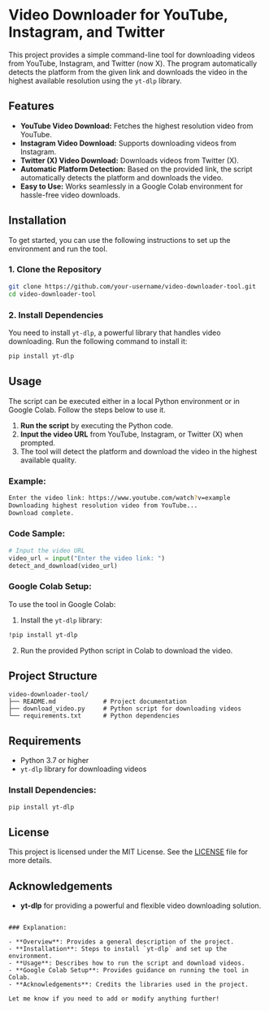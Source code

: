 # Video Downloader for YouTube, Instagram, and Twitter

This project provides a simple command-line tool for downloading videos from YouTube, Instagram, and Twitter (now X). The program automatically detects the platform from the given link and downloads the video in the highest available resolution using the `yt-dlp` library.

## Features

- **YouTube Video Download:** Fetches the highest resolution video from YouTube.
- **Instagram Video Download:** Supports downloading videos from Instagram.
- **Twitter (X) Video Download:** Downloads videos from Twitter (X).
- **Automatic Platform Detection:** Based on the provided link, the script automatically detects the platform and downloads the video.
- **Easy to Use:** Works seamlessly in a Google Colab environment for hassle-free video downloads.

## Installation

To get started, you can use the following instructions to set up the environment and run the tool.

### 1. Clone the Repository

```bash
git clone https://github.com/your-username/video-downloader-tool.git
cd video-downloader-tool
```

### 2. Install Dependencies

You need to install `yt-dlp`, a powerful library that handles video downloading. Run the following command to install it:

```bash
pip install yt-dlp
```

## Usage

The script can be executed either in a local Python environment or in Google Colab. Follow the steps below to use it.

1. **Run the script** by executing the Python code.
2. **Input the video URL** from YouTube, Instagram, or Twitter (X) when prompted.
3. The tool will detect the platform and download the video in the highest available quality.

### Example:

```bash
Enter the video link: https://www.youtube.com/watch?v=example
Downloading highest resolution video from YouTube...
Download complete.
```

### Code Sample:

```python
# Input the video URL
video_url = input("Enter the video link: ")
detect_and_download(video_url)
```

### Google Colab Setup:

To use the tool in Google Colab:

1. Install the `yt-dlp` library:

```bash
!pip install yt-dlp
```

2. Run the provided Python script in Colab to download the video.

## Project Structure

```
video-downloader-tool/
├── README.md             # Project documentation
├── download_video.py     # Python script for downloading videos
└── requirements.txt      # Python dependencies
```

## Requirements

- Python 3.7 or higher
- `yt-dlp` library for downloading videos

### Install Dependencies:

```bash
pip install yt-dlp
```

## License

This project is licensed under the MIT License. See the [LICENSE](LICENSE) file for more details.

## Acknowledgements

- **yt-dlp** for providing a powerful and flexible video downloading solution.
```

### Explanation:

- **Overview**: Provides a general description of the project.
- **Installation**: Steps to install `yt-dlp` and set up the environment.
- **Usage**: Describes how to run the script and download videos.
- **Google Colab Setup**: Provides guidance on running the tool in Colab.
- **Acknowledgements**: Credits the libraries used in the project.

Let me know if you need to add or modify anything further!
